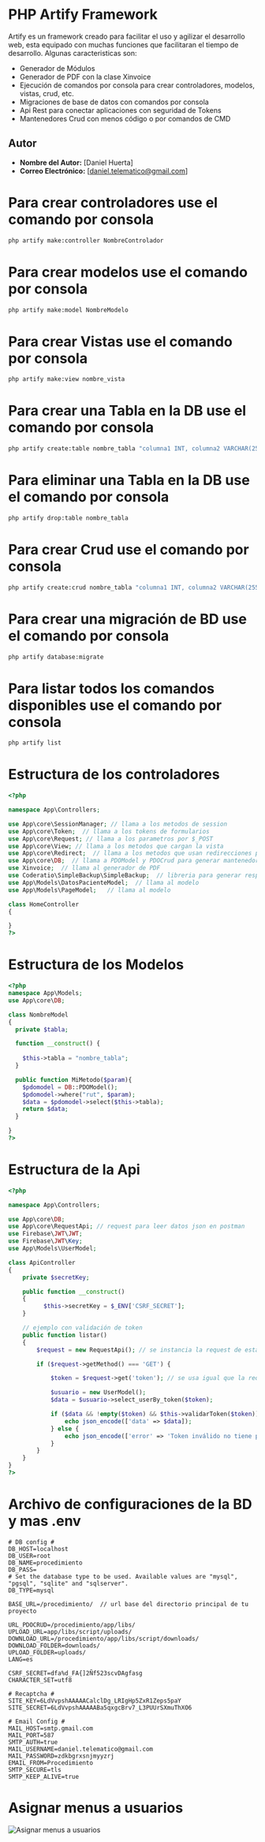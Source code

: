 # PHP Artify Framework
Artify es un framework creado para facilitar el uso y agilizar el desarrollo web, esta equipado con muchas funciones que facilitaran el tiempo de desarrollo. Algunas caracteristicas son:
- Generador de Módulos
- Generador de PDF con la clase Xinvoice
- Ejecución de comandos por consola para crear controladores, modelos, vistas, crud, etc.
- Migraciones de base de datos con comandos por consola
- Api Rest para conectar aplicaciones con seguridad de Tokens
- Mantenedores Crud con menos código o por comandos de CMD

## Autor
- **Nombre del Autor:** [Daniel Huerta]
- **Correo Electrónico:** [daniel.telematico@gmail.com]
# Para crear controladores use el comando por consola

```cmd
php artify make:controller NombreControlador
```
# Para crear modelos use el comando por consola

```cmd
php artify make:model NombreModelo
```
# Para crear Vistas use el comando por consola

```cmd
php artify make:view nombre_vista
```
# Para crear una Tabla en la DB use el comando por consola

```cmd
php artify create:table nombre_tabla "columna1 INT, columna2 VARCHAR(255), columna3 DATE"
```
# Para eliminar una Tabla en la DB use el comando por consola

```cmd
php artify drop:table nombre_tabla
```
# Para crear Crud use el comando por consola

```cmd
php artify create:crud nombre_tabla "columna1 INT, columna2 VARCHAR(255), columna3 DATE" nombre_vista
```
# Para crear una migración de BD use el comando por consola

```cmd
php artify database:migrate
```
# Para listar todos los comandos disponibles use el comando por consola

```cmd
php artify list
```
# Estructura de los controladores

```PHP
<?php

namespace App\Controllers;

use App\core\SessionManager; // llama a los metodos de session
use App\core\Token;  // llama a los tokens de formularios
use App\core\Request; // llama a los parametros por $_POST
use App\core\View; // llama a los metodos que cargan la vista
use App\core\Redirect;  // llama a los metodos que usan redirecciones para no usar header("Location: ");
use App\core\DB;  // llama a PDOModel y PDOCrud para generar mantenedores con pocas lineas de codigo y consultas a la base de datos
use Xinvoice;  // llama al generador de PDF
use Coderatio\SimpleBackup\SimpleBackup;  // libreria para generar respaldos a la BD
use App\Models\DatosPacienteModel;  // llama al modelo 
use App\Models\PageModel;   // llama al modelo 

class HomeController
{

}
?>
```

# Estructura de los Modelos
```PHP
<?php
namespace App\Models;
use App\core\DB;

class NombreModel
{
  private $tabla;

  function __construct() {
	
	$this->tabla = "nombre_tabla";
  }

  public function MiMetodo($param){
	$pdomodel = DB::PDOModel();
	$pdomodel->where("rut", $param);
	$data = $pdomodel->select($this->tabla);
	return $data;
  }

}
?>
```
# Estructura de la Api
```PHP
<?php

namespace App\Controllers;

use App\core\DB;
use App\core\RequestApi; // request para leer datos json en postman
use Firebase\JWT\JWT;
use Firebase\JWT\Key;
use App\Models\UserModel;

class ApiController
{
    private $secretKey;

    public function __construct()
    {
          $this->secretKey = $_ENV['CSRF_SECRET'];
    }

    // ejemplo con validación de token
    public function listar()
    {
        $request = new RequestApi(); // se instancia la request de esta forma

        if ($request->getMethod() === 'GET') {

            $token = $request->get('token'); // se usa igual que la request normal

            $usuario = new UserModel();
            $data = $usuario->select_userBy_token($token);

            if ($data && !empty($token) && $this->validarToken($token)) {
                echo json_encode(['data' => $data]);
            } else {
                echo json_encode(['error' => 'Token inválido no tiene permisos para acceder a esta Api']);
            }
        }
    }
}
?>
```
# Archivo de configuraciones de la BD y mas .env
```env
# DB config #
DB_HOST=localhost
DB_USER=root
DB_NAME=procedimiento
DB_PASS=
# Set the database type to be used. Available values are "mysql", "pgsql", "sqlite" and "sqlserver".
DB_TYPE=mysql

BASE_URL=/procedimiento/  // url base del directorio principal de tu proyecto

URL_PDOCRUD=/procedimiento/app/libs/
UPLOAD_URL=app/libs/script/uploads/
DOWNLOAD_URL=/procedimiento/app/libs/script/downloads/
DOWNLOAD_FOLDER=downloads/
UPLOAD_FOLDER=uploads/
LANG=es

CSRF_SECRET=dfa%d_FA{]2Ñf523scvDAgfasg
CHARACTER_SET=utf8

# Recaptcha #
SITE_KEY=6LdVvpshAAAAACalclDg_LRIgHp5ZxR1Zeps5paY
SITE_SECRET=6LdVvpshAAAAABa5qxgcBrv7_L3PUUrSXmuThXO6

# Email Config #
MAIL_HOST=smtp.gmail.com
MAIL_PORT=587
SMTP_AUTH=true
MAIL_USERNAME=daniel.telematico@gmail.com
MAIL_PASSWORD=zdkbgrxsnjmyyzrj
EMAIL_FROM=Procedimiento
SMTP_SECURE=tls
SMTP_KEEP_ALIVE=true
```
# Asignar menus a usuarios
![Asignar menus a usuarios](https://github.com/dhuerta30/procedimiento/blob/main/Screenshot_21.png)
